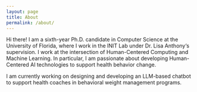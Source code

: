 ```yaml
---
layout: page
title: About
permalink: /about/
---
```


Hi there! I am a sixth-year Ph.D. candidate in Computer Science at the University of Florida, where I work in the INIT Lab under Dr. Lisa Anthony‘s supervision. I work at the intersection of Human-Centered Computing and Machine Learning. In particular, I am passionate about developing Human-Centered AI technologies to support health behavior change. 
  
I am currently working on designing and developing an LLM-based chatbot to support health coaches in behavioral weight management programs.

<!-- This is the base Jekyll theme. You can find out more info about customizing your Jekyll theme, as well as basic Jekyll usage documentation at [jekyllrb.com](https://jekyllrb.com/)

You can find the source code for Minima at GitHub:
[jekyll][jekyll-organization] /
[minima](https://github.com/jekyll/minima)

You can find the source code for Jekyll at GitHub:
[jekyll][jekyll-organization] /
[jekyll](https://github.com/jekyll/jekyll)


[jekyll-organization]: https://github.com/jekyll -->
